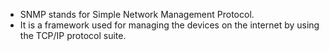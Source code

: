 - SNMP stands for Simple Network Management Protocol.
- It is a framework used for managing the devices on the internet by using the TCP/IP protocol suite.